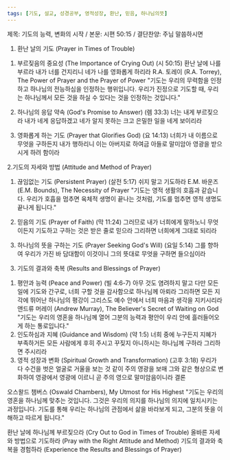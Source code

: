 ```yaml
---
tags: [기도, 설교, 성경공부, 영적성장, 환난, 믿음, 하나님의뜻]
---
```


제목: 기도의 능력, 변화의 시작 / 본문: 시편 50:15 / 결단찬양: 주님 말씀하시면




1. 환난 날의 기도 (Prayer in Times of Trouble)
1) 부르짖음의 중요성 (The Importance of Crying Out)
(시 50:15) 환난 날에 나를 부르라 내가 너를 건지리니 네가 나를 영화롭게 하리라
R.A. 토레이 (R.A. Torrey), The Power of Prayer and the Prayer of Power
"기도는 우리의 무력함을 인정하고 하나님의 전능하심을 인정하는 행위입니다. 우리가 진정으로 기도할 때, 우리는 하나님께서 모든 것을 하실 수 있다는 것을 인정하는 것입니다."

2) 하나님의 응답 약속 (God's Promise to Answer)
(렘 33:3) 너는 내게 부르짖으라 내가 네게 응답하겠고 네가 알지 못하는 크고 은밀한 일을 네게 보이리라

3) 영화롭게 하는 기도 (Prayer that Glorifies God)
(요 14:13) 너희가 내 이름으로 무엇을 구하든지 내가 행하리니 이는 아버지로 하여금 아들로 말미암아 영광을 받으시게 하려 함이라

2.기도의 자세와 방법 (Attitude and Method of Prayer)
1) 끊임없는 기도 (Persistent Prayer)
(살전 5:17) 쉬지 말고 기도하라
E.M. 바운즈 (E.M. Bounds), The Necessity of Prayer
"기도는 영적 생활의 호흡과 같습니다. 우리가 호흡을 멈추면 육체적 생명이 끝나는 것처럼, 기도를 멈추면 영적 생명도 끝나게 됩니다."

2) 믿음의 기도 (Prayer of Faith)
(막 11:24) 그러므로 내가 너희에게 말하노니 무엇이든지 기도하고 구하는 것은 받은 줄로 믿으라 그리하면 너희에게 그대로 되리라

3) 하나님의 뜻을 구하는 기도 (Prayer Seeking God's Will)
(요일 5:14) 그를 향하여 우리가 가진 바 담대함이 이것이니 그의 뜻대로 무엇을 구하면 들으심이라


3. 기도의 결과와 축복 (Results and Blessings of Prayer)
1) 평안과 능력 (Peace and Power)
(빌 4:6-7) 아무 것도 염려하지 말고 다만 모든 일에 기도와 간구로, 너희 구할 것을 감사함으로 하나님께 아뢰라 그리하면 모든 지각에 뛰어난 하나님의 평강이 그리스도 예수 안에서 너희 마음과 생각을 지키시리라
앤드류 머레이 (Andrew Murray), The Believer's Secret of Waiting on God
"기도는 우리의 영혼을 하나님께 열어 그분의 능력과 평안이 우리 안에 흘러들어오게 하는 통로입니다."
2) 인도하심과 지혜 (Guidance and Wisdom)
(약 1:5) 너희 중에 누구든지 지혜가 부족하거든 모든 사람에게 후히 주시고 꾸짖지 아니하시는 하나님께 구하라 그리하면 주시리라
3) 영적 성장과 변화 (Spiritual Growth and Transformation)
(고후 3:18) 우리가 다 수건을 벗은 얼굴로 거울을 보는 것 같이 주의 영광을 보매 그와 같은 형상으로 변화하여 영광에서 영광에 이르니 곧 주의 영으로 말미암음이니라
결론

오스왈드 챔버스 (Oswald Chambers), My Utmost for His Highest
"기도는 우리의 영혼을 하나님께 맞추는 것입니다. 그것은 우리의 의지를 하나님의 의지에 일치시키는 과정입니다. 기도를 통해 우리는 하나님의 관점에서 삶을 바라보게 되고, 그분의 뜻을 이해하고 따르게 됩니다."


환난 날에 하나님께 부르짖으라 (Cry Out to God in Times of Trouble)
올바른 자세와 방법으로 기도하라 (Pray with the Right Attitude and Method)
기도의 결과와 축복을 경험하라 (Experience the Results and Blessings of Prayer)



